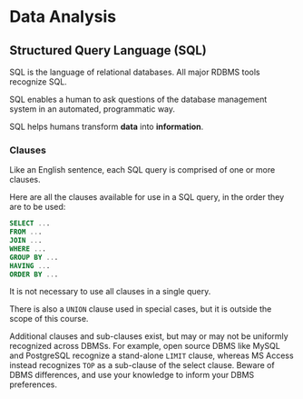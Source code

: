 # Data Analysis

## Structured Query Language (SQL)

SQL is the language of relational databases.
 All major RDBMS tools recognize SQL.

SQL enables a human to ask questions of the database management system in an automated, programmatic way.

SQL helps humans transform **data** into **information**.

### Clauses

Like an English sentence, each SQL query is comprised of one or more clauses.

Here are all the clauses available for use in a SQL query, in the order they are to be used:

```` sql
SELECT ...
FROM ...
JOIN ...
WHERE ...
GROUP BY ...
HAVING ...
ORDER BY ...
````

It is not necessary to use all clauses in a single query.

There is also a `UNION` clause used in special cases, but it is outside the scope of this course.

Additional clauses and sub-clauses exist, but may or may not be uniformly recognized across DBMSs. For example, open source DBMS like MySQL and PostgreSQL recognize a stand-alone `LIMIT` clause, whereas MS Access instead recognizes `TOP` as a sub-clause of the select clause. Beware of DBMS differences, and use your knowledge to inform your DBMS preferences.
